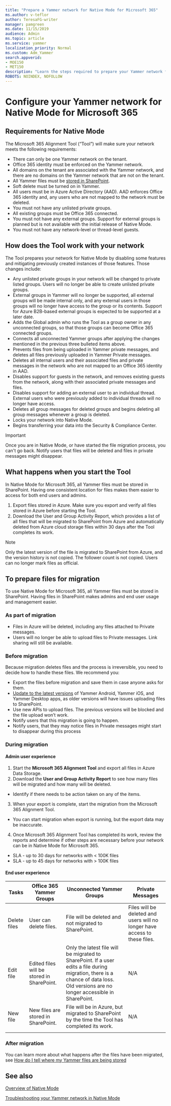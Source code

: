```yaml
---
title: "Prepare a Yammer network for Native Mode for Microsoft 365"
ms.author: v-teflor
author: TeresaFG-writer
manager: pamgreen
ms.date: 11/15/2019
audience: Admin
ms.topic: article
ms.service: yammer
localization_priority: Normal
ms.custom: Adm_Yammer
search.appverid: 
- MOE150
- MET150
description: "Learn the steps required to prepare your Yammer network for Native Mode for Microsoft 365."
ROBOTS: NOINDEX, NOFOLLOW 
---
```

# Configure your Yammer network for Native Mode for Microsoft 365

## Requirements for Native Mode

The Microsoft 365 Alignment Tool (“Tool”) will make sure your network meets the following requirements:

- There can only be one Yammer network on the tenant.
- Office 365 identity must be enforced on the Yammer network.
- All domains on the tenant are associated with the Yammer network, and there are no domains on the Yammer network that are not on the tenant.
- All Yammer files must be [stored in SharePoint](https://go.microsoft.com/fwlink/?linkid=2111253).
- Soft delete must be turned on in Yammer.
- All users must be in Azure Active Directory (AAD). AAD enforces Office 365 identity and, any users who are not mapped to the network must be deleted.
- You must not have any unlisted private groups.
- All existing groups must be Office 365 connected.
- You must not have any external groups. Support for external groups is planned but is not available with the initial release of Native Mode.
- You must not have any network-level or thread-level guests.

## How does the Tool work with your network

The Tool prepares your network for Native Mode by disabling some features and mitigating previously created instances of those features. Those changes include:

- Any unlisted private groups in your network will be changed to private listed groups. Users will no longer be able to create unlisted private groups.
- External groups in Yammer will no longer be supported, all external groups will be made internal only, and any external users in those groups will no longer have access to the group or its contents. Support for Azure B2B-based external groups is expected to be supported at a later date.
- Adds the Global admin who runs the Tool as a group owner in any unconnected groups, so that those groups can become Office 365 connected groups.
- Connects all unconnected Yammer groups after applying the changes mentioned in the previous three bulleted items above.
- Prevents files from being uploaded in Yammer private messages, and deletes all files previously uploaded in Yammer Private messages.
- Deletes all internal users and their associated files and private messages in the network who are not mapped to an Office 365 identity in AAD.
- Disables support for guests in the network, and removes existing guests from the network, along with their associated private messages and files.
- Disables support for adding an external user to an individual thread. External users who were previously added to individual threads will no longer have access.
- Deletes all group messages for deleted groups and begins deleting all group messages whenever a group is deleted.
- Locks your network into Native Mode.
- Begins transferring your data into the Security & Compliance Center.

>[!IMPORTANT]
> Once you are in Native Mode, or have started the file migration process, you can't go back.
> Notify users that files will be deleted and files in private messages might disappear.

## What happens when you start the Tool

In Native Mode for Microsoft 365, all Yammer files must be stored in SharePoint. Having one consistent location for files makes them easier to access for both end users and admins.

1. Export files stored in Azure. Make sure you export and verify all files stored in Azure before starting the Tool.
2. Download the User and Group Activity Report, which provides a list of all files that will be migrated to SharePoint from Azure and automatically deleted from Azure cloud storage files within 30 days after the Tool completes its work.

>[!NOTE]
> Only the latest version of the file is migrated to SharePoint from Azure, and the version history is not copied.
> The follower count is not copied.
> Users can no longer mark files as official.

## To prepare files for migration

To use Native Mode for Microsoft 365, all Yammer files must be stored in SharePoint. Having files in SharePoint makes admins and end user usage and management easier.

### As part of migration

- Files in Azure will be deleted, including any files attached to Private messages.
- Users will no longer be able to upload files to Private messages. Link sharing will still be available.

### Before migration

Because migration deletes files and the process is irreversible, you need to decide how to handle these files. We recommend you:

- Export the files before migration and save them in case anyone asks for them.
- [Update to the latest versions](https://go.microsoft.com/fwlink/?linkid=2111082) of Yammer Android, Yammer iOS, and Yammer Desktop apps, as older versions will have issues uploading files to SharePoint.
- Use new APIs to upload files. The previous versions will be blocked and the file upload won’t work.
- Notify users that this migration is going to happen.
- Notify users, that they may notice files in Private messages might start to disappear during this process

### During migration

#### Admin user experience

1. Start the **Microsoft 365 Alignment Tool** and export all files in Azure Data Storage.
2. Download the **User and Group Activity Report** to see how many files will be migrated and how many will be deleted.
- Identify if there needs to be action taken on any of the items.
3. When your export is complete, start the migration from the Microsoft 365 Alignment Tool.
- You can start migration when export is running, but the export data may be inaccurate.
4. Once Microsoft 365 Alignment Tool has completed its work, review the  reports and determine if other steps are necessary before your network can be in Native Mode for Microsoft 365.
- SLA - up to 30 days for networks with < 100K files
- SLA - up to 45 days for networks with > 100K files

#### End user experience

|Tasks|Office 365 Yammer Groups|Unconnected Yammer Groups|Private Messages|
|-----|------------------------|-------------------------|----------------|
|Delete files|User can delete files.|File will be deleted and not migrated to SharePoint.|Files will be deleted and users will no longer have access to these files.|
|Edit file|Edited files will be stored in SharePoint.|Only the latest file will be migrated to SharePoint. If a user edits a file during migration, there is a chance of data loss. Old versions are no longer accessible in SharePoint.|N/A|
|New file|New files are stored in SharePoint.|File will be in Azure, but migrated to SharePoint by the time the Tool has completed its work.|N/A|
||||

### After migration

You can learn more about what happens after the files have been migrated, see [How do I tell where my Yammer files are being stored](https://go.microsoft.com/fwlink/?linkid=2111253)

## See also

[Overview of Native Mode](overview-native-mode.md)

[Troubleshooting your Yammer network in Native Mode](troubleshoot-native-mode.md)
